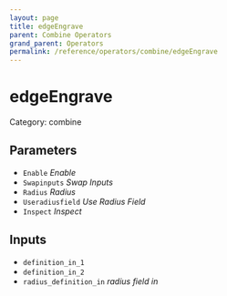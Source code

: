 ```yaml
---
layout: page
title: edgeEngrave
parent: Combine Operators
grand_parent: Operators
permalink: /reference/operators/combine/edgeEngrave
---
```


# edgeEngrave

Category: combine



## Parameters

* `Enable` *Enable*
* `Swapinputs` *Swap Inputs*
* `Radius` *Radius*
* `Useradiusfield` *Use Radius Field*
* `Inspect` *Inspect*

## Inputs

* `definition_in_1`
* `definition_in_2`
* `radius_definition_in` *radius field in*
